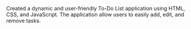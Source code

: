 Created a dynamic and user-friendly To-Do List application using HTML, CSS, and JavaScript. The application  allow users to easily add, edit, and remove tasks.
